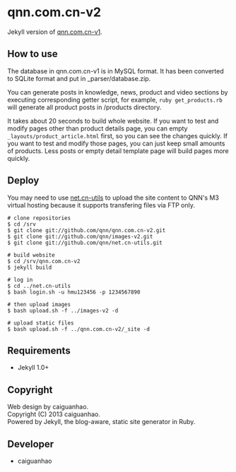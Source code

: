 qnn.com.cn-v2
=============

Jekyll version of [qnn.com.cn-v1](https://github.com/qnn/qnn.com.cn-v1).

How to use
----------

The database in qnn.com.cn-v1 is in MySQL format. It has been converted to SQLite format and put in _parser/database.zip.

You can generate posts in knowledge, news, product and video sections by executing corresponding getter script, for example, ``ruby get_products.rb`` will generate all product posts in /products directory.

It takes about 20 seconds to build whole website. If you want to test and modify pages other than product details page, you can empty ``_layouts/product_article.html`` first, so you can see the changes quickly. If you want to test and modify those pages, you can just keep small amounts of products. Less posts or empty detail template page will build pages more quickly.

Deploy
------

You may need to use [net.cn-utils](https://github.com/caiguanhao/net.cn-utils) to upload the site content to QNN's M3 virtual hosting because it supports transfering files via FTP only.

    # clone repositories
    $ cd /srv
    $ git clone git://github.com/qnn/qnn.com.cn-v2.git
    $ git clone git://github.com/qnn/images-v2.git
    $ git clone git://github.com/qnn/net.cn-utils.git

    # build website
    $ cd /srv/qnn.com.cn-v2
    $ jekyll build

    # log in
    $ cd ../net.cn-utils
    $ bash login.sh -u hmu123456 -p 1234567890

    # then upload images
    $ bash upload.sh -f ../images-v2 -d

    # upload static files
    $ bash upload.sh -f ../qnn.com.cn-v2/_site -d

Requirements
------------

* Jekyll 1.0+

Copyright
---------

Web design by caiguanhao.  
Copyright (C) 2013 caiguanhao.  
Powered by Jekyll, the blog-aware, static site generator in Ruby.

Developer
---------

* caiguanhao
